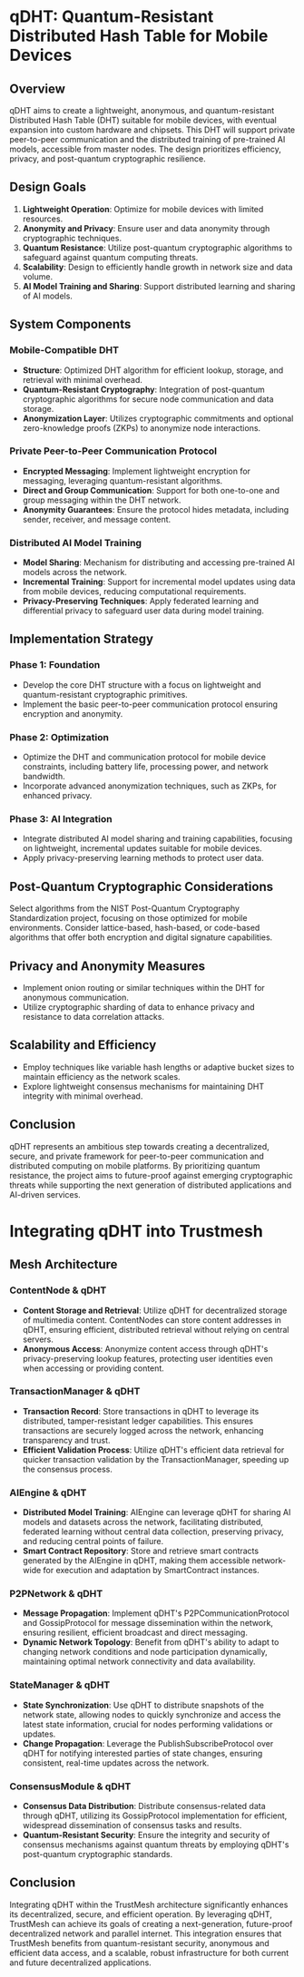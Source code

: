 # qDHT: Quantum-Resistant Distributed Hash Table for Mobile Devices

## Overview

qDHT aims to create a lightweight, anonymous, and quantum-resistant Distributed Hash Table (DHT) suitable for mobile devices, with eventual expansion into custom hardware and chipsets. This DHT will support private peer-to-peer communication and the distributed training of pre-trained AI models, accessible from master nodes. The design prioritizes efficiency, privacy, and post-quantum cryptographic resilience.

## Design Goals

1. **Lightweight Operation**: Optimize for mobile devices with limited resources.
2. **Anonymity and Privacy**: Ensure user and data anonymity through cryptographic techniques.
3. **Quantum Resistance**: Utilize post-quantum cryptographic algorithms to safeguard against quantum computing threats.
4. **Scalability**: Design to efficiently handle growth in network size and data volume.
5. **AI Model Training and Sharing**: Support distributed learning and sharing of AI models.

## System Components

### Mobile-Compatible DHT

- **Structure**: Optimized DHT algorithm for efficient lookup, storage, and retrieval with minimal overhead.
- **Quantum-Resistant Cryptography**: Integration of post-quantum cryptographic algorithms for secure node communication and data storage.
- **Anonymization Layer**: Utilizes cryptographic commitments and optional zero-knowledge proofs (ZKPs) to anonymize node interactions.

### Private Peer-to-Peer Communication Protocol

- **Encrypted Messaging**: Implement lightweight encryption for messaging, leveraging quantum-resistant algorithms.
- **Direct and Group Communication**: Support for both one-to-one and group messaging within the DHT network.
- **Anonymity Guarantees**: Ensure the protocol hides metadata, including sender, receiver, and message content.

### Distributed AI Model Training

- **Model Sharing**: Mechanism for distributing and accessing pre-trained AI models across the network.
- **Incremental Training**: Support for incremental model updates using data from mobile devices, reducing computational requirements.
- **Privacy-Preserving Techniques**: Apply federated learning and differential privacy to safeguard user data during model training.

## Implementation Strategy

### Phase 1: Foundation

- Develop the core DHT structure with a focus on lightweight and quantum-resistant cryptographic primitives.
- Implement the basic peer-to-peer communication protocol ensuring encryption and anonymity.

### Phase 2: Optimization

- Optimize the DHT and communication protocol for mobile device constraints, including battery life, processing power, and network bandwidth.
- Incorporate advanced anonymization techniques, such as ZKPs, for enhanced privacy.

### Phase 3: AI Integration

- Integrate distributed AI model sharing and training capabilities, focusing on lightweight, incremental updates suitable for mobile devices.
- Apply privacy-preserving learning methods to protect user data.

## Post-Quantum Cryptographic Considerations

Select algorithms from the NIST Post-Quantum Cryptography Standardization project, focusing on those optimized for mobile environments. Consider lattice-based, hash-based, or code-based algorithms that offer both encryption and digital signature capabilities.

## Privacy and Anonymity Measures

- Implement onion routing or similar techniques within the DHT for anonymous communication.
- Utilize cryptographic sharding of data to enhance privacy and resistance to data correlation attacks.

## Scalability and Efficiency

- Employ techniques like variable hash lengths or adaptive bucket sizes to maintain efficiency as the network scales.
- Explore lightweight consensus mechanisms for maintaining DHT integrity with minimal overhead.

## Conclusion

qDHT represents an ambitious step towards creating a decentralized, secure, and private framework for peer-to-peer communication and distributed computing on mobile platforms. By prioritizing quantum resistance, the project aims to future-proof against emerging cryptographic threats while supporting the next generation of distributed applications and AI-driven services.



# Integrating qDHT into Trustmesh

## Mesh Architecture

### **ContentNode & qDHT**

- **Content Storage and Retrieval**: Utilize qDHT for decentralized storage of multimedia content. ContentNodes can store content addresses in qDHT, ensuring efficient, distributed retrieval without relying on central servers.
- **Anonymous Access**: Anonymize content access through qDHT's privacy-preserving lookup features, protecting user identities even when accessing or providing content.

### **TransactionManager & qDHT**

- **Transaction Record**: Store transactions in qDHT to leverage its distributed, tamper-resistant ledger capabilities. This ensures transactions are securely logged across the network, enhancing transparency and trust.
- **Efficient Validation Process**: Utilize qDHT's efficient data retrieval for quicker transaction validation by the TransactionManager, speeding up the consensus process.

### **AIEngine & qDHT**

- **Distributed Model Training**: AIEngine can leverage qDHT for sharing AI models and datasets across the network, facilitating distributed, federated learning without central data collection, preserving privacy, and reducing central points of failure.
- **Smart Contract Repository**: Store and retrieve smart contracts generated by the AIEngine in qDHT, making them accessible network-wide for execution and adaptation by SmartContract instances.

### **P2PNetwork & qDHT**

- **Message Propagation**: Implement qDHT's P2PCommunicationProtocol and GossipProtocol for message dissemination within the network, ensuring resilient, efficient broadcast and direct messaging.
- **Dynamic Network Topology**: Benefit from qDHT's ability to adapt to changing network conditions and node participation dynamically, maintaining optimal network connectivity and data availability.

### **StateManager & qDHT**

- **State Synchronization**: Use qDHT to distribute snapshots of the network state, allowing nodes to quickly synchronize and access the latest state information, crucial for nodes performing validations or updates.
- **Change Propagation**: Leverage the PublishSubscribeProtocol over qDHT for notifying interested parties of state changes, ensuring consistent, real-time updates across the network.

### **ConsensusModule & qDHT**

- **Consensus Data Distribution**: Distribute consensus-related data through qDHT, utilizing its GossipProtocol implementation for efficient, widespread dissemination of consensus tasks and results.
- **Quantum-Resistant Security**: Ensure the integrity and security of consensus mechanisms against quantum threats by employing qDHT's post-quantum cryptographic standards.

## Conclusion

Integrating qDHT within the TrustMesh architecture significantly enhances its decentralized, secure, and efficient operation. By leveraging qDHT, TrustMesh can achieve its goals of creating a next-generation, future-proof decentralized network and parallel internet. This integration ensures that TrustMesh benefits from quantum-resistant security, anonymous and efficient data access, and a scalable, robust infrastructure for both current and future decentralized applications.
